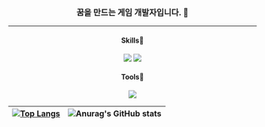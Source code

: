 ### <p align="center"> 꿈을 만드는 게임 개발자입니다. 👋 </p>
-------------------------------------------------------------

#### <p align="center"> Skills🌱 </p>
<p align="center">
  <img src="https://img.shields.io/badge/C%23-512BD4?style=flat&logo=csharp&logoColor=white"/>
  <img src="https://img.shields.io/badge/C++-00599C?style=flat&logo=cplusplus&logoColor=white"/>
</p>

#### <p align="center"> Tools🔭 </p>
<p align="center">
  <img src = "https://img.shields.io/badge/Unity-000000?style=flat&logo=unity&logoColor=white"/>
</p>

| [![Top Langs](https://github-readme-stats.vercel.app/api/top-langs/?username=zenobreaker&layout=compact)](https://github.com/zenobreaker/github-readme-stats) | ![Anurag's GitHub stats](https://github-readme-stats.vercel.app/api?username=zenobreaker&show_icons=true&theme=radical)
| ---------------------------------------------------------------------------------------------------------------------------------------------------------------------------------------------------- | ---------------------------------------------------------------------------------------------------------------- |


<!--
**zenobreaker/zenobreaker** is a ✨ _special_ ✨ repository because its `README.md` (this file) appears on your GitHub profile.

Here are some ideas to get you started:

- 🔭 I’m currently working on ...
- 🌱 I’m currently learning ...
- 👯 I’m looking to collaborate on ...
- 🤔 I’m looking for help with ...
- 💬 Ask me about ...
- 📫 How to reach me: ...
- 😄 Pronouns: ...
- ⚡ Fun fact: ...
-->
